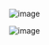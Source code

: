 ![image](https://github.com/user-attachments/assets/0b9e6f33-5eeb-401f-824d-1449e9b07ffd)

![image](https://github.com/user-attachments/assets/b541cdc1-bc33-48cb-ab27-03d5d61db7b4)
